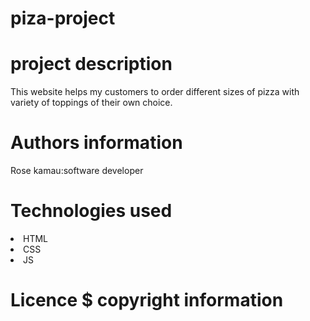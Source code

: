 # piza-project
# project description
This website helps my customers to order different sizes of pizza with variety of toppings of their own choice.
# Authors information
Rose kamau:software developer
# Technologies used
<li>HTML</li>
<li>CSS</li>
<li>JS</li>

# Licence $ copyright information



